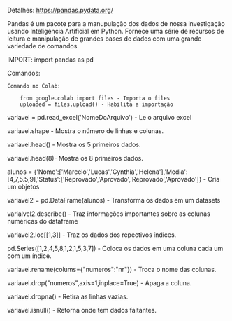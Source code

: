 Detalhes: https://pandas.pydata.org/

Pandas é um pacote para a manupulação dos dados de nossa investigação usando Inteligência Artificial em Python. Fornece uma série de recursos de leitura e manipulação de grandes bases de dados com uma grande variedade de comandos.

IMPORT: import pandas as pd

Comandos:

    Comando no Colab:

        from google.colab import files - Importa o files
        uploaded = files.upload() - Habilita a importação

variavel = pd.read_excel('NomeDoArquivo') - Le o arquivo excel

variavel.shape - Mostra o número de linhas e colunas.

variavel.head() - Mostra os 5 primeiros dados.

variavel.head(8)- Mostra os 8 primeiros dados.

alunos = {'Nome':['Marcelo','Lucas','Cynthia','Helena'],'Media':[4,7,5.5,9],'Status':['Reprovado','Aprovado','Reprovado','Aprovado']} - Cria um objetos

variavel2 = pd.DataFrame(alunos) - Transforma os dados em um datasets

varialvel2.describe() - Traz informações importantes sobre as colunas numéricas do dataframe

variavel2.loc[[1,3]] - Traz os dados dos repectivos índices.

pd.Series([1,2,4,5,8,1,2,1,5,3,7]) - Coloca os dados em uma coluna cada um com um índice.

variavel.rename(colums={"numeros":"nr"}) - Troca o nome das colunas.

variavel.drop("numeros",axis=1,inplace=True) - Apaga a coluna.

variavel.dropna() - Retira as linhas vazias.

variavel.isnull() - Retorna onde tem dados faltantes.
